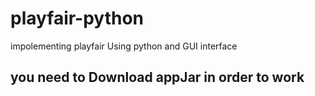 # playfair-python
impolementing playfair Using python and GUI interface 
## you need to Download appJar in order to work 
